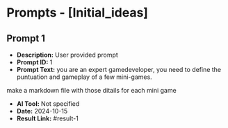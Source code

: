 # Prompts - [Initial_ideas]

## Prompt 1
* **Description:** User provided prompt
* **Prompt ID:** 1
* **Prompt Text:** you are an expert gamedeveloper, you need to define the puntuation and gameplay of a few mini-games.

make a markdown file with those ditails for each mini game
* **AI Tool:** Not specified
* **Date:** 2024-10-15
* **Result Link:** #result-1

